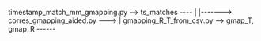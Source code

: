 timestamp_match_mm_gmapping.py --> ts_matches ----
                                                  |
                                                  |-------> corres_gmapping_aided.py --->
                                                  |
gmapping_R_T_from_csv.py --> gmap_T, gmap_R ------
